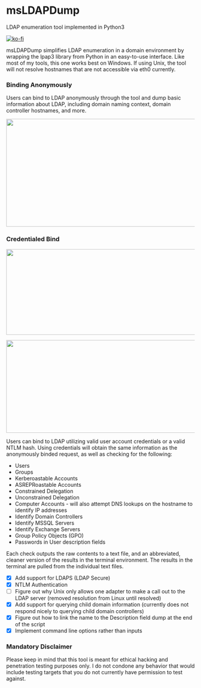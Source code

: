 # msLDAPDump
LDAP enumeration tool implemented in Python3

[![ko-fi](https://ko-fi.com/img/githubbutton_sm.svg)](https://ko-fi.com/M4M03Q2JN)

msLDAPDump simplifies LDAP enumeration in a domain environment by wrapping the lpap3 library from Python in an easy-to-use interface. Like most of my tools, this one works best on Windows. If using Unix, the tool will not resolve hostnames that are not accessible via eth0 currently.

### Binding Anonymously

Users can bind to LDAP anonymously through the tool and dump basic information about LDAP, including domain naming context, domain controller hostnames, and more.

<p align="center">
  <img src="https://github.com/dievus/msLDAPDump/blob/main/images/anonbind.png" width="829" height="288"/>
</p>

### Credentialed Bind
<p align="center">
  <img src="https://github.com/dievus/msLDAPDump/blob/main/images/authbind.png" width="847" height="229"/>
</p>

<p align="center">
  <img src="https://github.com/dievus/msLDAPDump/blob/main/images/ntlmbind.png" width="847" height="248"/>
</p>
Users can bind to LDAP utilizing valid user account credentials or a valid NTLM hash. Using credentials will obtain the same information as the anonymously binded request, as well as checking for the following:

* Users
* Groups
* Kerberoastable Accounts
* ASREPRoastable Accounts
* Constrained Delegation
* Unconstrained Delegation
* Computer Accounts - will also attempt DNS lookups on the hostname to identify IP addresses
* Identify Domain Controllers
* Identify MSSQL Servers
* Identify Exchange Servers
* Group Policy Objects (GPO)
* Passwords in User description fields

Each check outputs the raw contents to a text file, and an abbreviated, cleaner version of the results in the terminal environment. The results in the terminal are pulled from the individual text files.

- [X] Add support for LDAPS (LDAP Secure)
- [X] NTLM Authentication
- [ ] Figure out why Unix only allows one adapter to make a call out to the LDAP server (removed resolution from Linux until resolved)
- [X] Add support for querying child domain information (currently does not respond nicely to querying child domain controllers)
- [X] Figure out how to link the name to the Description field dump at the end of the script
- [X] Implement command line options rather than inputs 

### Mandatory Disclaimer
Please keep in mind that this tool is meant for ethical hacking and penetration testing purposes only. I do not condone any behavior that would include testing targets that you do not currently have permission to test against.
